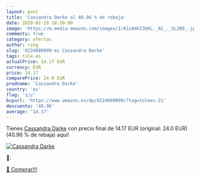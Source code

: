 ```yaml
---
layout: post
title: 'Cassandra Darke al 40.96 % de rebaja'
date: 2020-02-10 18:20:09
image: 'https://m.media-amazon.com/images/I/61v04kI3bKL._AC_._SL200_.jpg'
comments: true
category: ofertas
author: ring
slug: '0224089099-es Cassandra Darke'
tags: tole.es
actualPrice: 14.17 EUR
currency: EUR
price: 14.17
comparePrice: 24.0 EUR
prodname: 'Cassandra Darke'
country: 'es'
flag: '🇪🇸'
buyurl: 'https://www.amazon.es/dp/0224089099/?tag=tolees-21'
descuento: '40.96'
average: '14.17'
---
```


Tienes [Cassandra Darke](https://www.amazon.es/dp/0224089099/?tag=tolees-21) con precio final de  14.17 EUR (original: 24.0 EUR) (40.96 %  de rebaja) aqui!

[![Cassandra Darke](https://m.media-amazon.com/images/I/61v04kI3bKL._AC_._SL200_.jpg)](https://www.amazon.es/dp/0224089099/?tag=tolees-21)

🔎:


[🛒 Comprar!!!](https://www.amazon.es/dp/0224089099/?tag=tolees-21)
